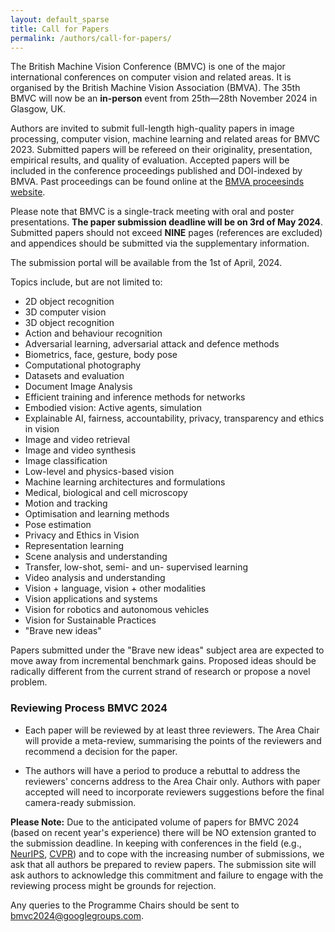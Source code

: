 ```yaml
---
layout: default_sparse
title: Call for Papers
permalink: /authors/call-for-papers/
---
```


<!--
<div class="row justify-content-md-center pb-2 ml-3 mr-3">
    <div class="col-12 col-md-8 col-lg-6">
            <picture>
                <img src="{{ site.baseurl }}/assets/images/layout/bmvc-logo.png" class="img-fluid rounded mx-auto d-block"  alt="BMVC 2021 Logo">
            </picture>
    </div>
</div>
-->

The British Machine Vision Conference (BMVC) is one of the major international conferences on computer vision and related areas. It is organised by the British Machine Vision Association (BMVA). The 35th BMVC will now be an **in-person** event from 25th—28th November 2024 in Glasgow, UK. 

Authors are invited to submit full-length high-quality papers in image processing, computer vision, machine learning and related areas for BMVC 2023. Submitted papers will be refereed on their originality, presentation, empirical results, and quality of evaluation. Accepted papers will be included in the conference proceedings published and DOI-indexed by BMVA. Past proceedings can be found online at the [BMVA proceesinds website](https://britishmachinevisionassociation.github.io/bmvc).

Please note that BMVC is a single-track meeting with oral and poster presentations. **The paper submission deadline will be on 3rd of May 2024**. Submitted papers should not exceed <b>NINE</b> pages (references are excluded) and appendices should be submitted via the supplementary information. 

The submission portal will be available from the 1st of April, 2024.
<!-- <div class="row no-gutters pt-0 d-xs-block ">
    <div class="mb-1 pl-2 pr-2 mx-auto mx-sm-left col-xs-auto">
        <p style="text-align: center;"><a class="btn btn-primary" role="button" href="https://cmt3.research.microsoft.com/BMVC2023/">Submit your paper on CMT</a></p>
    </div>
    <div class="mb-1 pl-2 pr-2 mx-auto mx-sm-left col-xs-auto">
        <p style="text-align: center;"><a class="btn btn-primary" role="button" href="/authors/submit-your-paper/">Instructions for authors</a></p>
    </div>
</div> -->


Topics include, but are not limited to:

- 2D object recognition
- 3D computer vision 
- 3D object recognition
- Action and behaviour recognition 
- Adversarial learning, adversarial attack and defence methods
- Biometrics, face, gesture, body pose
- Computational photography
- Datasets and evaluation 
- Document Image Analysis
- Efficient training and inference methods for networks 
- Embodied vision: Active agents, simulation
- Explainable AI, fairness, accountability, privacy, transparency and ethics in vision 
- Image and video retrieval 
- Image and video synthesis
- Image classification
- Low-level and physics-based vision 
- Machine learning architectures and formulations 
- Medical, biological and cell microscopy 
- Motion and tracking 
- Optimisation and learning methods 
- Pose estimation
- Privacy and Ethics in Vision
- Representation learning
- Scene analysis and understanding 
- Transfer, low-shot, semi- and un- supervised learning 
- Video analysis and understanding 
- Vision + language, vision + other modalities 
- Vision applications and systems
- Vision for robotics and autonomous vehicles
- Vision for Sustainable Practices
- "Brave new ideas"

Papers submitted under the "Brave new ideas" subject area are expected to move away from incremental benchmark gains. Proposed ideas should be radically different from the current strand of research or propose a novel problem.

### Reviewing Process BMVC 2024

- Each paper will be reviewed by at least three reviewers. The Area Chair will provide a meta-review, summarising the points of the reviewers and recommend a decision for the paper.

- The authors will have a period to produce a rebuttal to address the reviewers' concerns address to the Area Chair only. Authors with paper accepted will need to incorporate reviewers suggestions before the final camera-ready submission.

<!-- - The rebuttal will be handled by only by one Area Chair who will facilitate paper discussion ebtween reviewers and and request . Conflicts will be jointly managed by the ACs and Paper Selection Chairs. -->

**Please Note:** Due to the anticipated volume of papers for BMVC 2024 (based on recent year's experience) there will be NO extension granted to the submission deadline. In keeping with conferences in the field (e.g., [NeurIPS](https://neurips.cc), [CVPR](https://cvpr2022.thecvf.com)) and to cope with the increasing number of submissions, we ask that all authors be prepared to review papers. The submission site will ask authors to acknowledge this commitment and failure to engage with the reviewing process might be grounds for rejection.

Any queries to the Programme Chairs should be sent to [bmvc2024@googlegroups.com](mailto:bmvc2024@googlegroups.com).

